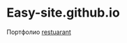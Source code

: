

# Easy-site.github.io
Портфолио
[restuarant](https://easy-site.github.io/restuarant/ "Верстка landing pageдля ресторана")
